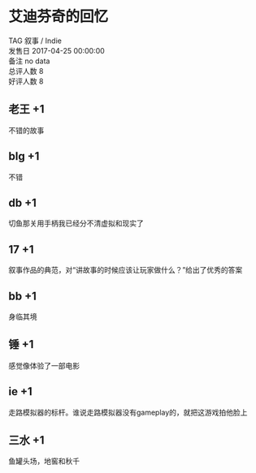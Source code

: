 



# 艾迪芬奇的回忆
  
TAG 叙事 / Indie  
发售日 2017-04-25 00:00:00  
备注 no data  
总评人数 8  
好评人数 8
## 老王 +1


不错的故事
## blg +1


不错
##  db +1 


 切鱼那关用手柄我已经分不清虚拟和现实了 
## 17 +1


叙事作品的典范，对“讲故事的时候应该让玩家做什么？”给出了优秀的答案
## bb +1


身临其境
## 锤 +1


感觉像体验了一部电影
## ie +1


走路模拟器的标杆。谁说走路模拟器没有gameplay的，就把这游戏拍他脸上
## 三水 +1


鱼罐头场，地窖和秋千